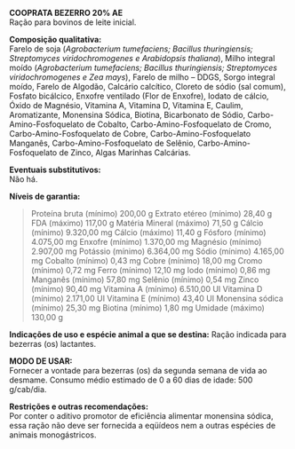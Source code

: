 ﻿**COOPRATA BEZERRO 20% AE**                                                           
Ração para bovinos de leite inicial.

**Composição qualitativa:**                                                                   
Farelo de soja (*Agrobacterium tumefaciens; Bacillus thuringiensis; Streptomyces viridochromogenes e Arabidopsis thaliana*), Milho integral moído (*Agrobacterium tumefaciens; Bacillus thuringiensis; Streptomyces viridochromogenes e Zea mays*), Farelo de milho – DDGS, Sorgo integral moído, Farelo de Algodão, Calcário calcítico, Cloreto de sódio (sal comum), Fosfato bicálcico, Enxofre ventilado (Flor de Enxofre), Iodato de cálcio, Óxido de Magnésio, Vitamina A, Vitamina D, Vitamina E, Caulim, Aromatizante, Monensina Sódica, Biotina, Bicarbonato de Sódio, Carbo-Amino-Fosfoquelato de Cobalto, Carbo-Amino-Fosfoquelato de Cromo, Carbo-Amino-Fosfoquelato de Cobre, Carbo-Amino-Fosfoquelato Manganês, Carbo-Amino-Fosfoquelato de Selênio, Carbo-Amino-Fosfoquelato de Zinco, Algas Marinhas Calcárias.

**Eventuais substitutivos:**                                                                      
Não há.

**Níveis de garantia:**
>Proteína bruta (mínimo) 200,00 g
>Extrato etéreo (mínimo) 28,40 g
>FDA (máximo) 117,00 g
>Matéria Mineral (máximo) 71,50 g
>Cálcio (mínimo) 9.320,00 mg
>Cálcio (máximo) 11,40 g
>Fósforo (mínimo) 4.075,00 mg
>Enxofre (mínimo) 1.370,00 mg
>Magnésio (mínimo) 2.907,00 mg
>Potássio (mínimo) 6.364,00 mg
>Sódio (mínimo) 4.165,00 mg
>Cobalto (mínimo) 0,43 mg
>Cobre (mínimo) 18,00 mg
>Cromo (mínimo) 0,72 mg
>Ferro (mínimo) 12,10 mg
>Iodo (mínimo) 0,86 mg
>Manganês (mínimo) 57,80 mg
>Selênio (mínimo) 0,54 mg
>Zinco (mínimo) 90,40 mg
>Vitamina A (mínimo) 6.510,00 UI
>Vitamina D (mínimo) 2.171,00 UI
>Vitamina E (mínimo) 43,40 UI
>Monensina sódica (mínimo) 25,30 mg
>Biotina (mínimo) 1,80 mg
>Umidade (máximo) 130,00 g

**Indicações de uso e espécie animal a que se destina:**                                                                                   Ração indicada para bezerras (os) lactantes.

**MODO DE USAR:**                                                                
Fornecer a vontade para bezerras (os) da segunda semana de vida ao desmame. Consumo médio estimado de 0 a 60 dias de idade: 500 g/cab/dia.

**Restrições e outras recomendações:**                                        
Por conter o aditivo promotor de eficiência alimentar monensina sódica, essa ração não deve ser fornecida a eqüídeos nem a outras espécies de animais monogástricos.

